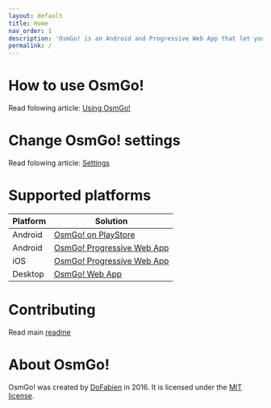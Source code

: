 ```yaml
---
layout: default
title: Home
nav_order: 1
description: 'OsmGo! is an Android and Progressive Web App that let you contribute to OpenStreetMap'
permalink: /
---
```


# How to use OsmGo!

Read folowing article: [Using OsmGo!](UsingOsmGo.md)

# Change OsmGo! settings

Read folowing article: [Settings](Settings.md)

# Supported platforms

| Platform | Solution                                                                            |
| -------- | ----------------------------------------------------------------------------------- |
| Android  | [OsmGo! on PlayStore](https://play.google.com/store/apps/details?id=fr.dogeo.osmgo) |
| Android  | [OsmGo! Progressive Web App](https://osmtravel.github.io/OsmGo)                     |
| iOS      | [OsmGo! Progressive Web App](https://osmtravel.github.io/OsmGo)                     |
| Desktop  | [OsmGo! Web App](https://osmtravel.github.io/OsmGo)                                 |

# Contributing

Read main [readme](https://github.com/DoFabien/OsmGo/blob/master/README.md)

# About OsmGo!

OsmGo! was created by [DoFabien](https://github.com/DoFabien/) in 2016. It is licensed under the [MIT license](https://tldrlegal.com/license/mit-license).
